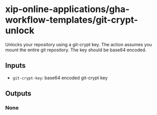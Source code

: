 # xip-online-applications/gha-workflow-templates/git-crypt-unlock

Unlocks your repository using a git-crypt key. The action assumes you mount the entire git repository. The key
should be base64 encoded.

## Inputs

* `git-crypt-key`: base64 encoded git-crypt key

## Outputs

### None
